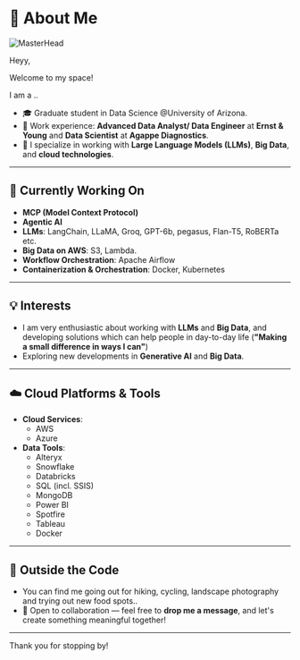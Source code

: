# 💫 About Me

![MasterHead](https://raw.githubusercontent.com/sagar-viradiya/sagar-viradiya/master/resources/banner.png)

Heyy,

Welcome to my space!

I am a ..
- 🎓 Graduate student in Data Science @University of Arizona.
- 💼 Work experience: **Advanced Data Analyst/ Data Engineer** at **Ernst & Young** and **Data Scientist** at **Agappe Diagnostics**.
- 🧠 I specialize in working with **Large Language Models (LLMs)**, **Big Data**, and **cloud technologies**.

---

## 🔭 Currently Working On

- **MCP (Model Context Protocol)**
- **Agentic AI**
- **LLMs**: LangChain, LLaMA, Groq, GPT-6b, pegasus, Flan-T5, RoBERTa etc.
- **Big Data on AWS**: S3, Lambda.
- **Workflow Orchestration**: Apache Airflow
- **Containerization & Orchestration**: Docker, Kubernetes

---

## 💡 Interests

- I am very enthusiastic about working with **LLMs** and **Big Data**, and developing solutions which can help people in day-to-day life (**"Making a small difference in ways I can"**)
- Exploring new developments in **Generative AI** and **Big Data**.

---

## ☁️ Cloud Platforms & Tools

- **Cloud Services**: 
  - AWS
  - Azure
- **Data Tools**: 
  - Alteryx
  - Snowflake
  - Databricks
  - SQL (incl. SSIS)
  - MongoDB
  - Power BI
  - Spotfire
  - Tableau
  - Docker

---

## 🌱 Outside the Code

- You can find me going out for hiking, cycling, landscape photography and trying out new food spots..
- 🤝 Open to collaboration — feel free to **drop me a message**, and let's create something meaningful together!

---

Thank you for stopping by! 

<!--
**itsabhishekm/itsabhishekm** is a ✨ _special_ ✨ repository because its `README.md` (this file) appears on your GitHub profile.

Here are some ideas to get you started:

- 🔭 I’m currently working on ...
- 🌱 I’m currently learning ...
- 👯 I’m looking to collaborate on ...
- 🤔 I’m looking for help with ...
- 💬 Ask me about ...
- 📫 How to reach me: ...
- 😄 Pronouns: ...
- ⚡ Fun fact: ...
-->
